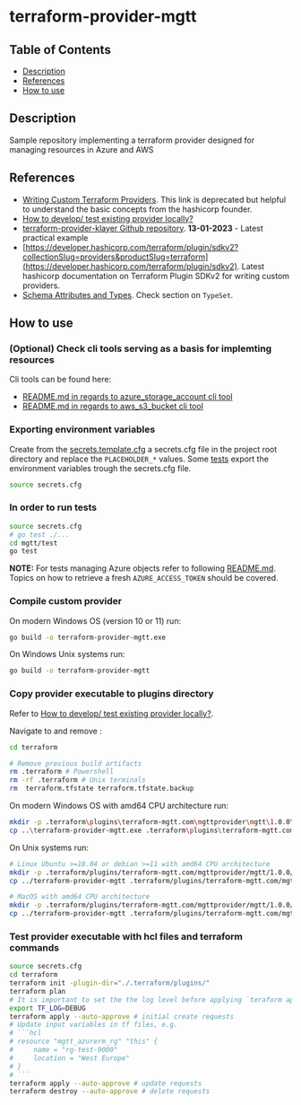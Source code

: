 # terraform-provider-mgtt

## Table of Contents

- [Description](#description)
- [References](#references)
- [How to use](#how-to-use)

## Description

Sample repository implementing a terraform provider designed for managing resources in Azure and AWS

## References

- [Writing Custom Terraform Providers](https://www.hashicorp.com/blog/writing-custom-terraform-providers). This link is deprecated but helpful to understand the basic concepts from the hashicorp founder.
- [How to develop/ test existing provider locally?](https://github.com/hashicorp/terraform-provider-aws/issues/5396)
- [terraform-provider-klayer Github repository](https://github.com/ldcorentin/terraform-provider-klayer). **13-01-2023** - Latest practical example
- [https://developer.hashicorp.com/terraform/plugin/sdkv2?collectionSlug=providers&productSlug=terraform](https://developer.hashicorp.com/terraform/plugin/sdkv2). Latest hashicorp documentation on Terraform Plugin SDKv2 for writing custom providers.
- [Schema Attributes and Types](https://developer.hashicorp.com/terraform/plugin/sdkv2/schemas/schema-types). Check section on `TypeSet`.

## How to use

### (Optional) Check cli tools serving as a basis for implemting resources

Cli tools can be found here:

- [README.md in regards to azure_storage_account cli tool](./api-testing/azure_storage_account/README.md)
- [README.md in regards to aws_s3_bucket cli tool](./api-testing/aws_s3_bucket/README.md)

### Exporting environment variables

Create from the [secrets.template.cfg](./templates/secrets.template.cfg) a secrets.cfg file in the project root directory and replace the `PLACEHOLDER_*` values. Some [tests](./mgtt/test/) export the environment variables trough the secrets.cfg file.

```sh
source secrets.cfg
```

### In order to run tests

```sh
source secrets.cfg
# go test ./...
cd mgtt/test
go test
```

**NOTE:** For tests managing Azure objects refer to following [README.md](./api-testing/azure_storage_account/README.md). Topics on how to retrieve a fresh `AZURE_ACCESS_TOKEN` should be covered.

### Compile custom provider

On modern Windows OS (version 10 or 11) run: 

```sh
go build -o terraform-provider-mgtt.exe
```

On Windows Unix systems run: 

```sh
go build -o terraform-provider-mgtt
```

### Copy provider executable to plugins directory 

Refer to [How to develop/ test existing provider locally?](https://github.com/hashicorp/terraform-provider-aws/issues/5396).

Navigate to and remove :

```sh
cd terraform

# Remove previous build artifacts
rm .terraform # Powershell
rm -rf .terraform # Unix terminals
rm  terraform.tfstate terraform.tfstate.backup
```

On modern Windows OS with amd64 CPU architecture run:

```sh
mkdir -p .terraform\plugins\terraform-mgtt.com\mgttprovider\mgtt\1.0.0\windows_amd64
cp ..\terraform-provider-mgtt.exe .terraform\plugins\terraform-mgtt.com\mgttprovider\mgtt\1.0.0\windows_amd64
```

On Unix systems run:

```sh
# Linux Ubuntu >=18.04 or debian >=11 with amd64 CPU architecture
mkdir -p .terraform/plugins/terraform-mgtt.com/mgttprovider/mgtt/1.0.0/linux_amd64
cp ../terraform-provider-mgtt .terraform/plugins/terraform-mgtt.com/mgttprovider/mgtt/1.0.0/linux_amd64

# MacOS with amd64 CPU architecture 
mkdir -p .terraform/plugins/terraform-mgtt.com/mgttprovider/mgtt/1.0.0/darwin_amd64
cp ../terraform-provider-mgtt .terraform/plugins/terraform-mgtt.com/mgttprovider/mgtt/1.0.0/darwin_amd64
```

### Test provider executable with hcl files and terraform commands

```sh
source secrets.cfg
cd terraform
terraform init -plugin-dir="./.terraform/plugins/"
terraform plan
# It is important to set the the log level before applying `teraform apply` or `teraform destroy` 
export TF_LOG=DEBUG
terraform apply --auto-approve # initial create requests
# Update input variables in tf files, e.g. 
# ```hcl
# resource "mgtt_azurerm_rg" "this" {
#     name = "rg-test-9000"
#     location = "West Europe"
# }
# ```
terraform apply --auto-approve # update requests 
terraform destroy --auto-approve # delete requests
```